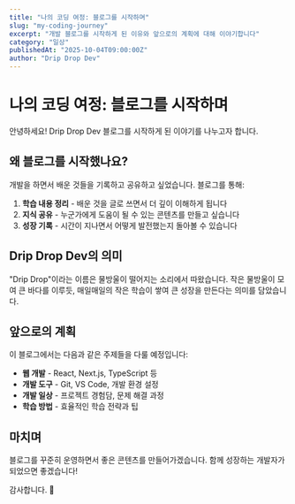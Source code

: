 ```yaml
---
title: "나의 코딩 여정: 블로그를 시작하며"
slug: "my-coding-journey"
excerpt: "개발 블로그를 시작하게 된 이유와 앞으로의 계획에 대해 이야기합니다"
category: "일상"
publishedAt: "2025-10-04T09:00:00Z"
author: "Drip Drop Dev"
---
```


# 나의 코딩 여정: 블로그를 시작하며

안녕하세요! Drip Drop Dev 블로그를 시작하게 된 이야기를 나누고자 합니다.

## 왜 블로그를 시작했나요?

개발을 하면서 배운 것들을 기록하고 공유하고 싶었습니다. 블로그를 통해:

1. **학습 내용 정리** - 배운 것을 글로 쓰면서 더 깊이 이해하게 됩니다
2. **지식 공유** - 누군가에게 도움이 될 수 있는 콘텐츠를 만들고 싶습니다
3. **성장 기록** - 시간이 지나면서 어떻게 발전했는지 돌아볼 수 있습니다

## Drip Drop Dev의 의미

"Drip Drop"이라는 이름은 물방울이 떨어지는 소리에서 따왔습니다. 작은 물방울이 모여 큰 바다를 이루듯, 매일매일의 작은 학습이 쌓여 큰 성장을 만든다는 의미를 담았습니다.

## 앞으로의 계획

이 블로그에서는 다음과 같은 주제들을 다룰 예정입니다:

- **웹 개발** - React, Next.js, TypeScript 등
- **개발 도구** - Git, VS Code, 개발 환경 설정
- **개발 일상** - 프로젝트 경험담, 문제 해결 과정
- **학습 방법** - 효율적인 학습 전략과 팁

## 마치며

블로그를 꾸준히 운영하면서 좋은 콘텐츠를 만들어가겠습니다.
함께 성장하는 개발자가 되었으면 좋겠습니다!

감사합니다. 🚀

